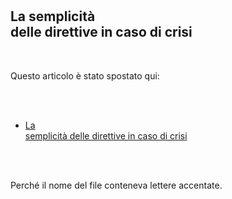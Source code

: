 <meta http-equiv="refresh" content="1; url=la-semplicita-delle-direttive-in-caso-di-crisi.html" />

<div id="firstdiv" created="2025-01-01:IT:-35" style="max-width: 800px; margin: auto; white-space: pre-wrap; text-align: justify;">

## La semplicità delle direttive in caso di crisi

Questo articolo è stato spostato qui:

* [La semplicità delle direttive in caso di crisi](la-semplicita-delle-direttive-in-caso-di-crisi.md)

Perché il nome del file conteneva lettere accentate.

</div>
